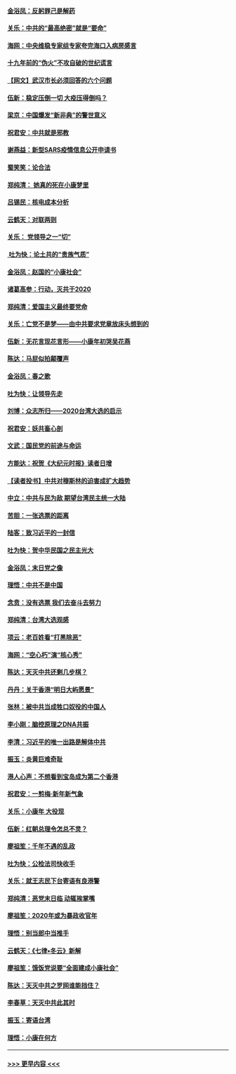 #### [金浴凤：反躬罪己是解药](../pages/nsc993/n11820280.md?t=01261201) 
#### [关乐：中共的“最高绝密”就是“要命”](../pages/nsc993/n11816946.md?t=01261201) 
#### [海网：中央维稳专家组专家夸完海口入病房感言](../pages/nsc993/n11815138.md?t=01261201) 
#### [十九年前的“伪火”不攻自破的世纪谎言](../pages/nsc993/n11813238.md?t=01261201) 
#### [【网文】武汉市长必须回答的六个问题](../pages/nsc993/n11813848.md?t=01261201) 
#### [伍新：稳定压倒一切 大疫压得倒吗？](../pages/nsc993/n11812634.md?t=01261201) 
#### [梁京：中国爆发“新非典”的警世意义](../pages/nsc993/n11812554.md?t=01261201) 
#### [祝君安：中共就是邪教](../pages/nsc993/n11812431.md?t=01261201) 
#### [谢燕益：新型SARS疫情信息公开申请书](../pages/nsc993/n11808840.md?t=01261201) 
#### [蜀笑笑：论合法](../pages/nsc993/n11808064.md?t=01261201) 
#### [郑纯清： 她真的死在小康梦里](../pages/nsc993/n11806623.md?t=01261201) 
#### [吕锡民：核电成本分析](../pages/nsc993/n11806284.md?t=01261201) 
#### [云鹤天：对联两则](../pages/nsc993/n11805957.md?t=01261201) 
#### [关乐： 党领导之一“切”](../pages/nsc993/n11804505.md?t=01261201) 
#### [ 吐为快：论土共的“贵族气质”](../pages/nsc993/n11804490.md?t=01261201) 
#### [金浴凤：赵国的“小康社会”](../pages/nsc993/n11804452.md?t=01261201) 
#### [诸葛高参：行动，灭共于2020](../pages/nsc993/n11804120.md?t=01261201) 
#### [郑纯清：爱国主义最终要党命](../pages/nsc993/n11802197.md?t=01261201) 
#### [关乐：亡党不是梦——由中共要求党章放床头想到的](../pages/nsc993/n11802156.md?t=01261201) 
#### [伍新：无花言现花言形——小康年初哭吴花燕](../pages/nsc993/n11800044.md?t=01261201) 
#### [陈达：马屁似拍颠覆声](../pages/nsc993/n11800010.md?t=01261201) 
#### [金浴凤：春之歌](../pages/nsc993/n11797687.md?t=01261201) 
#### [吐为快：让领导先走](../pages/nsc993/n11797512.md?t=01261201) 
#### [刘博：众志所归——2020台湾大选的启示](../pages/nsc993/n11796878.md?t=01261201) 
#### [祝君安：妖共畜心剖](../pages/nsc993/n11794273.md?t=01261201) 
#### [文武：国民党的前途与命运](../pages/nsc993/n11794198.md?t=01261201) 
#### [方能达：祝贺《大纪元时报》读者日增](../pages/nsc993/n11793807.md?t=01261201) 
#### [【读者投书】中共对穆斯林的迫害成扩大趋势](../pages/nsc993/n11791371.md?t=01261201) 
#### [中立：中共与民为敌 期望台湾民主统一大陆](../pages/nsc993/n11790392.md?t=01261201) 
#### [苦胆：一张选票的距离](../pages/nsc993/n11788914.md?t=01261201) 
#### [陆客：致习近平的一封信](../pages/nsc993/n11788867.md?t=01261201) 
#### [吐为快：贺中华民国之民主光大](../pages/nsc993/n11788618.md?t=01261201) 
#### [金浴凤：末日党之像](../pages/nsc993/n11787475.md?t=01261201) 
#### [理悟：中共不是中国](../pages/nsc993/n11787463.md?t=01261201) 
#### [念贲：没有选票  我们去奋斗去努力](../pages/nsc993/n11787398.md?t=01261201) 
#### [郑纯清：台湾大选观感](../pages/nsc993/n11786210.md?t=01261201) 
#### [项云：老百姓看“打黑除恶”](../pages/nsc993/n11785398.md?t=01261201) 
#### [海网：“空心朽”演“核心秀”](../pages/nsc993/n11783874.md?t=01261201) 
#### [陈达：天灭中共还剩几步棋？](../pages/nsc993/n11783719.md?t=01261201) 
#### [丹丹：关于香港“明日大屿愿景”](../pages/nsc993/n11783273.md?t=01261201) 
#### [张林：被中共当成牲口奴役的中国人](../pages/nsc993/n11782397.md?t=01261201) 
#### [李小刚：脑控原理之DNA共振](../pages/nsc993/n11780962.md?t=01261201) 
#### [李清：习近平的唯一出路是解体中共](../pages/nsc993/n11780866.md?t=01261201) 
#### [振玉：炎黄巨难奇耻](../pages/nsc993/n11779632.md?t=01261201) 
#### [港人心声：不想看到宝岛成为第二个香港](../pages/nsc993/n11778817.md?t=01261201) 
#### [祝君安：一剪梅‧新年新气象](../pages/nsc993/n11776340.md?t=01261201) 
#### [关乐：小康年 大役现](../pages/nsc993/n11774213.md?t=01261201) 
#### [伍新：红朝总理令怎总不灵？](../pages/nsc993/n11770813.md?t=01261201) 
#### [廖祖笙：千年不遇的乱政](../pages/nsc993/n11770373.md?t=01261201) 
#### [吐为快：公检法司快收手](../pages/nsc993/n11770359.md?t=01261201) 
#### [关乐：就王志民下台寄语有良港警](../pages/nsc993/n11769903.md?t=01261201) 
#### [郑纯清：恶党末日临 动辄挨掌嘴](../pages/nsc993/n11769356.md?t=01261201) 
#### [廖祖笙：2020年或为暴政收官年](../pages/nsc993/n11768216.md?t=01261201) 
#### [理悟：别当郎中当推手](../pages/nsc993/n11768243.md?t=01261201) 
#### [云鹤天：《七律▪冬云》新解](../pages/nsc993/n11768204.md?t=01261201) 
#### [廖祖笙：饿饭党说要“全面建成小康社会”](../pages/nsc993/n11767482.md?t=01261201) 
#### [陈达：天灭中共之罗网谁能挡住？](../pages/nsc993/n11767465.md?t=01261201) 
#### [李春草：天灭中共此其时](../pages/nsc993/n11767452.md?t=01261201) 
#### [振玉：寄语台湾](../pages/nsc993/n11767432.md?t=01261201) 
#### [理悟：小康在何方](../pages/nsc993/n11767394.md?t=01261201) 

----
#### [ >>> 更早内容 <<< ](../indexes/nsc993-earlier.md)
